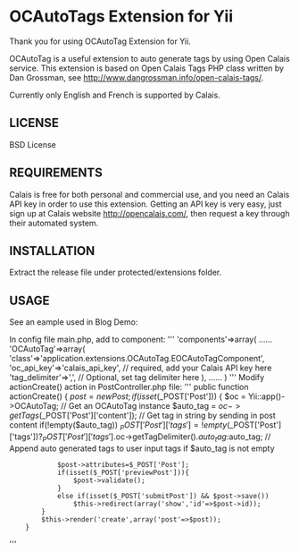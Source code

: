 OCAutoTags Extension for Yii
=============================

Thank you for using OCAutoTag Extension for Yii.

OCAutoTag is a useful extension to auto generate tags by using Open Calais service. This extension is based on Open Calais Tags PHP class written by Dan Grossman, see http://www.dangrossman.info/open-calais-tags/.

Currently only English and French is supported by Calais.

LICENSE
-------

BSD License


REQUIREMENTS
------------

Calais is free for both personal and commercial use, and you need an Calais API key in order to use this extension. Getting an API key is very easy, just sign up at Calais website http://opencalais.com/, then request a key through their automated system.


INSTALLATION
------------

Extract the release file under protected/extensions folder.


USAGE
-----

See an eample used in Blog Demo:

In config file main.php, add to component:
'''
        'components'=>array(
          ......
          'OCAutoTag'=>array(
	          'class'=>'application.extensions.OCAutoTag.EOCAutoTagComponent',
	          'oc_api_key'=>'calais_api_key', // required, add your Calais API key here
	          'tag_delimiter'=>',', // Optional, set tag delimiter here
          ),
          ......
        )
'''
Modify actionCreate() action in PostController.php file:
'''
      	public function actionCreate()
      	{
      		$post=new Post;
      		if(isset($_POST['Post']))
      		{
      		  $oc = Yii::app()->OCAutoTag; // Get an OCAutoTag instance
      		  $auto_tag = $oc->getTags($_POST['Post']['content']); // Get tag in string by sending in post content
      		  if(!empty($auto_tag))
      		    $_POST['Post']['tags'] = !empty($_POST['Post']['tags'])?$_POST['Post']['tags'].$oc->getTagDelimiter().$auto_tag:$auto_tag; // Append auto generated tags to user input tags if $auto_tag is not empty

      			$post->attributes=$_POST['Post'];
      			if(isset($_POST['previewPost'])){
      				$post->validate();
      			}
      			else if(isset($_POST['submitPost']) && $post->save())
      				$this->redirect(array('show','id'=>$post->id));
      		}
      		$this->render('create',array('post'=>$post));
      	}
'''